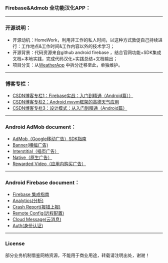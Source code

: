 ### Firebase&Admob 全功能汉化APP：

-------
### 开源说明：
- 开源动机：HomeWork，利用非工作的私人时间，以这种方式敦促自己持续进行：工作地点&工作时间&工作内容以外的技术学习；
- 开源背景：代码资源来自github android firebase ，结合官网功能+SDK集成文档+本地实践，完成代码汉化+实践总结+文档输出；
- 项目分支：从[WeatherApp](https://github.com/caobaokang419/WeatherApp) 中拆分迁移至此，单独维护。

-------
### 博客专栏：
- [CSDN博客专栏1：Firebase实战：入门到精通（Android篇））](https://blog.csdn.net/cbk861110/column/info/33806)
- [CSDN博客专栏2：Android mvvm框架的高德天气应用](https://blog.csdn.net/cbk861110/column/info/33307)
- [CSDN博客专栏3：设计模式：从入门到精通（Android篇）](https://blog.csdn.net/cbk861110/column/info/33476)


-------
### Android AdMob document：
- [AdMob（Google移动广告）SDK指南](https://developers.google.com/admob/android/quick-start?hl=zh-CN#import_the_mobile_ads_sdk)
- [Banner(横幅广告)](https://developers.google.com/admob/android/banner?hl=zh-CN)
- [Interstitial（插页广告）](https://developers.google.com/admob/android/interstitial?hl=zh-CN)
- [Native（原生广告）](https://developers.google.com/admob/android/native-unified?hl=zh-CN)
- [Rewarded Video（应用内购买广告）](https://developers.google.com/admob/android/rewarded-video?hl=zh-CN)


-------

### Android Firebase document：
- [Firebase 集成指南](https://developers.google.com/firebase/docs/android/setup?hl=zh-CN)
- [Analytics(分析)](https://firebase.google.com/docs/analytics/?hl=zh-CN)
- [Crash Report(报错上报)](https://firebase.google.com/docs/crashlytics/?hl=zh-CN)
- [Remote Config(远程配置)](https://firebase.google.com/docs/cloud-messaging/?hl=zh-CN)
- [Cloud Message(云消息)](https://firebase.google.com/docs/remote-config/?hl=zh-CN)
- [Auth(身份认证)](https://firebase.google.com/docs/auth/?hl=zh-CN)


-------
### License
部分业务机制借鉴网络资源，不能用于商业用途，转载请注明出处，谢谢！ 
